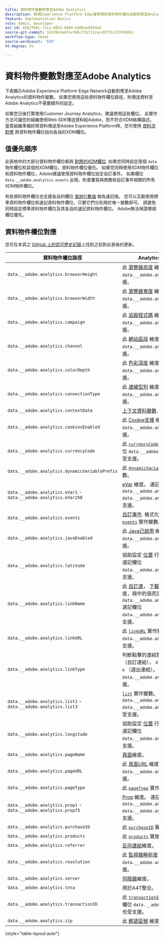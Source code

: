 ```yaml
---
title: 資料物件變數對應至Adobe Analytics
description: 檢視Experience Platform Edge會將哪些資料物件欄位自動對應至Analytics變數。
feature: Implementation Basics
role: Admin, Developer
exl-id: 45b2fbbc-73ca-40b3-9484-b406ae99fdad
source-git-commit: 3a530e3e47ac9d6cf2b711cecd07f2c33765d63c
workflow-type: tm+mt
source-wordcount: '559'
ht-degree: 5%

---
```


# 資料物件變數對應至Adobe Analytics

下表顯示Adobe Experience Platform Edge Network自動對應至Adobe Analytics的資料物件變數。 如果您使用這些資料物件欄位路徑，則傳送資料至Adobe Analytics不需要額外的設定。

如果您日後打算使用Customer Journey Analytics，建議使用這些欄位。 此實作方法可讓您的組織使用Web SDK傳送資料給Adobe，而不符合XDM結構描述。 當貴組織準備好將資料傳送至Adobe Experience Platform時，您可使用 [資料流對應](https://experienceleague.adobe.com/docs/experience-platform/datastreams/data-prep.html#mapping) 將資料物件欄位指向各自的XDM欄位。

## 值優先順序

此表格中的大部分資料物件欄位都與 [對應的XDM欄位](xdm-var-mapping.md). 如果您同時設定兩個 `data` 物件欄位和其個別XDM欄位，資料物件欄位優先。 如果您同時使用XDM物件欄位和資料物件欄位，Adobe建議使用資料物件欄位設定自訂事件。 如果欄位 `data.__adobe.analytics.events` 出現，則會覆寫與商務和自訂事件相關的所有XDM物件欄位。

有些資料物件欄位也支援各自的欄位 [查詢引數值](../validate/query-parameters.md) 做為速記值。 您可以互動使用標準資料物件欄位和速記資料物件欄位，只要它們分別用於唯一變數即可。 請避免同時設定標準資料物件欄位及其各自的速記資料物件欄位。 Adobe無法保證哪個欄位優先。

## 資料物件欄位對應

您可在本頁之 [GitHub 上的認可歷史記錄](https://github.com/AdobeDocs/analytics.en/commits/main/help/implement/aep-edge/data-var-mapping.md)上找到之前對此表格的更新。

| 資料物件欄位路徑 | Analytics變數和說明 |
| --- | --- |
| `data.__adobe.analytics.browserHeight` | 此 [瀏覽器高度](../../components/dimensions/browser-height.md) 維度。 速記欄位 `data.__adobe.analytics.bh` 也受支援。 |
| `data.__adobe.analytics.browserWidth` | 此 [瀏覽器寬度](../../components/dimensions/browser-width.md) 維度。 速記欄位 `data.__adobe.analytics.bw` 也受支援。 |
| `data.__adobe.analytics.campaign` | 此 [追蹤程式碼](../../components/dimensions/tracking-code.md) 維度。 速記欄位 `data.__adobe.analytics.v0` 也受支援。 |
| `data.__adobe.analytics.channel` | 此 [網站區段](../../components/dimensions/site-section.md) 維度。 速記欄位 `data.__adobe.analytics.ch` 也受支援。 |
| `data.__adobe.analytics.colorDepth` | 此 [色彩深度](../../components/dimensions/color-depth.md) 維度。 速記欄位 `data.__adobe.analytics.c` 也受支援。 |
| `data.__adobe.analytics.connectionType` | 此 [連線型別](../../components/dimensions/connection-type.md) 維度。 速記欄位 `data.__adobe.analytics.ct` 也受支援。 |
| `data.__adobe.analytics.contextData` | [上下文資料變數](/help/implement/vars/page-vars/contextdata.md). |
| `data.__adobe.analytics.cookiesEnabled` | 此 [Cookie支援](../../components/dimensions/cookie-support.md) 維度。 速記欄位 `data.__adobe.analytics.k` 也受支援。 |
| `data.__adobe.analytics.currencyCode` | 此 [`currencyCode`](../vars/config-vars/currencycode.md) 實作變數。 速記欄位 `data.__adobe.analytics.cc` 也受支援。 |
| `data.__adobe.analytics.dynamicVariablePrefix` | 此 [`dynamicVariablePrefix`](../vars/config-vars/dynamicvariableprefix.md) 實作變數。 |
| `data.__adobe.analytics.eVar1` - `data.__adobe.analytics.eVar250` | [eVar](../../components/dimensions/evar.md) 維度。 速記欄位 `data.__adobe.analytics.v1` - `data.__adobe.analytics.v250` 也受支援。 |
| `data.__adobe.analytics.events` | [自訂事件](../../components/metrics/custom-events.md). 格式化此欄位的方式與 [`events`](../vars/page-vars/events/events-overview.md) 實作變數。 |
| `data.__adobe.analytics.javaEnabled` | 此 [Java已啟用](../../components/dimensions/java-enabled.md) 維度。 速記欄位 `data.__adobe.analytics.v` 也受支援。 |
| `data.__adobe.analytics.latitude` | 協助設定 [位置](../../components/dimensions/lifecycle-dimensions.md) 行動生命週期維度。 速記欄位 `data.__adobe.analytics.lat` 也受支援。 |
| `data.__adobe.analytics.linkName` | 此 [自訂連](../../components/dimensions/custom-link.md)， [下載連](../../components/dimensions/download-link.md)，或 [退出連結](../../components/dimensions/exit-link.md) 維度，視中的值而定 `data.__adobe.analytics.linkType`. 速記欄位 `data.__adobe.analytics.pev2` 也受支援。 |
| `data.__adobe.analytics.linkURL` | 此 [`linkURL`](../vars/config-vars/linkurl.md) 實作變數。 速記欄位 `data.__adobe.analytics.pev1` 也受支援。 |
| `data.__adobe.analytics.linkType` | 判斷點擊的連結類型。有效值包括 `o` （自訂連結）， `d` （下載連結），以及 `e` （退出連結）。 速記欄位 `data.__adobe.analytics.pe` 也受支援。 |
| `data.__adobe.analytics.list1` - `data.__adobe.analytics.list3` | [`list`](/help/implement/vars/page-vars/list.md) 實作變數。 速記欄位 `data.__adobe.analytics.l1` - `data.__adobe.analytics.list3` 也受支援。 |
| `data.__adobe.analytics.longitude` | 協助設定 [位置](../../components/dimensions/lifecycle-dimensions.md) 行動生命週期維度。 速記欄位 `data.__adobe.analytics.lon` 也受支援。 |
| `data.__adobe.analytics.pageName` | [頁面](/help/components/dimensions/page.md)維度。 |
| `data.__adobe.analytics.pageURL` | 此 [頁面URL](/help/components/dimensions/page-url.md) 維度。 速記欄位 `data.__adobe.analytics.g` 也受支援。 |
| `data.__adobe.analytics.pageType` | 此 [`pageType`](../vars/page-vars/pagetype.md) 實作變數。 |
| `data.__adobe.analytics.prop1` - `data.__adobe.analytics.prop75` | [Prop](../../components/dimensions/prop.md) 維度。 速記欄位 `data.__adobe.analytics.c1` - `data.__adobe.analytics.c75` 也受支援。 |
| `data.__adobe.analytics.purchaseID` | 此 [`purchaseID`](../vars/page-vars/purchaseid.md) 實作變數。 |
| `data.__adobe.analytics.products` | 此 [`products`](../vars/page-vars/products.md) 實施變數，格式類似。 |
| `data.__adobe.analytics.referrer` | [反向連結](/help/components/dimensions/referrer.md)維度。 |
| `data.__adobe.analytics.resolution` | 此 [監視器解析度](../../components/dimensions/monitor-resolution.md) 維度。 速記欄位 `data.__adobe.analytics.s` 也受支援。 |
| `data.__adobe.analytics.server` | [伺服器](/help/components/dimensions/server.md)維度。 |
| `data.__adobe.analytics.tnta` | 用於A4T整合。 |
| `data.__adobe.analytics.transactionID` | 此 [`transactionID`](../vars/page-vars/transactionid.md) 實作變數。 速記欄位 `data.__adobe.analytics.xact` 也受支援。 |
| `data.__adobe.analytics.zip` | 此 [郵遞區號](../../components/dimensions/zip-code.md) 維度。 |

{style="table-layout:auto"}
